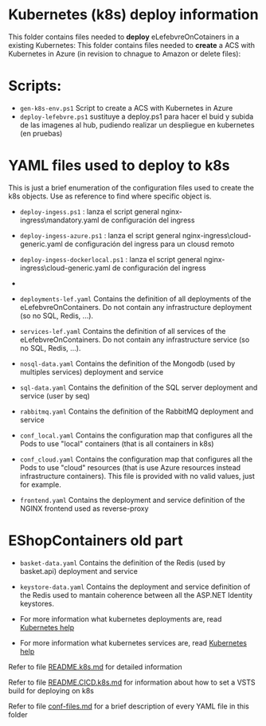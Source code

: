 # Kubernetes (k8s) deploy information

This folder contains files needed to **deploy** eLefebvreOnCotainers in a existing Kubernetes:
This folder contains files needed to **create** a ACS with Kubernetes in Azure (in revision to chnague to Amazon or delete files):

# Scripts:
- `gen-k8s-env.ps1` Script to create a ACS with Kubernetes in Azure
- `deploy-lefebvre.ps1` sustituye a deploy.ps1 para hacer el buid y subida de las imagenes al hub, pudiendo realizar un despliegue en kubernetes (en pruebas)


# YAML files used to deploy to k8s

This is just a brief enumeration of the configuration files used to create the k8s objects. Use as reference to find where specific object is.



- `deploy-ingess.ps1` : lanza el script general nginx-ingress\mandatory.yaml de configuración del ingress
- `deploy-ingess-azure.ps1` : lanza el script general nginx-ingress\cloud-generic.yaml de configuración del ingress para un clousd remoto
- `deploy-ingess-dockerlocal.ps1` : lanza el script general nginx-ingress\cloud-generic.yaml de configuración del ingress
-  

- `deployments-lef.yaml` Contains the definition of all deployments of the eLefebvreOnContainers. Do not contain any infrastructure deployment (so no SQL, Redis, ...).
- `services-lef.yaml` Contains the definition of all services of the eLefebvreOnContainers. Do not contain any infrastructure service (so no SQL, Redis, ...).
- `nosql-data.yaml` Contains the definition of the Mongodb (used by multiples services) deployment and service
- `sql-data.yaml` Contains the definition of the SQL server deployment and service (user by seq)
- `rabbitmq.yaml` Contains the definition of the RabbitMQ deployment and service
- `conf_local.yaml` Contains the configuration map that configures all the Pods to use "local" containers (that is all containers in k8s)
- `conf_cloud.yaml` Contains the configuration map that configures all the Pods to use "cloud" resources (that is use Azure resources instead infrastructure containers). This file is provided with no valid values, just for example.
- `frontend.yaml` Contains the deployment and service definition of the NGINX frontend used as reverse-proxy

# EShopContainers old part
- `basket-data.yaml` Contains the definition of the Redis (used by basket.api) deployment and service
- `keystore-data.yaml` Contains the deployment and service definition of the Redis used to mantain coherence between all the ASP.NET Identity keystores. 


- For more information what kubernetes deployments are, read [Kubernetes help](https://kubernetes.io/docs/concepts/workloads/controllers/deployment/)
- For more information what kubernetes services are, read [Kubernetes help](https://kubernetes.io/docs/concepts/services-networking/service/)


Refer to file [README.k8s.md](./README.k8s.md) for detailed information

Refer to file [README.CICD.k8s.md](./README.CICD.k8s.md) for information about how to set a VSTS build for deploying on k8s

Refer to file [conf-files.md](./conf-files.md) for a brief description of every YAML file in this folder